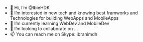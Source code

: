 - 👋 Hi, I’m @IbieHDK
- 👀 I’m interested in new tech and knowing best framworks and Technologies for building WebApps and MobileApps
- 🌱 I’m currently learning WebDev and MobileDev
- 💞️ I’m looking to collaborate on ...
- 📫 You can reach me on Skype: ibrahimdh

<!---
IbieHDK/IbieHDK is a ✨ special ✨ repository because its `README.md` (this file) appears on your GitHub profile.
You can click the Preview link to take a look at your changes.
--->
